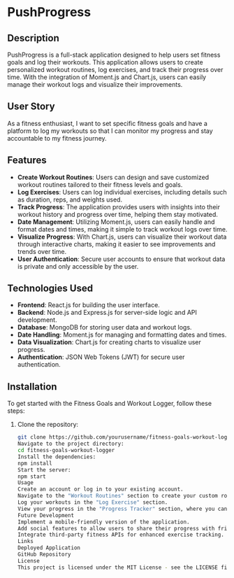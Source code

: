# PushProgress

## Description

PushProgress is a full-stack application designed to help users set fitness goals and log their workouts. This application allows users to create personalized workout routines, log exercises, and track their progress over time. With the integration of Moment.js and Chart.js, users can easily manage their workout logs and visualize their improvements.

## User Story

As a fitness enthusiast, I want to set specific fitness goals and have a platform to log my workouts so that I can monitor my progress and stay accountable to my fitness journey.

## Features

- **Create Workout Routines**: Users can design and save customized workout routines tailored to their fitness levels and goals.
- **Log Exercises**: Users can log individual exercises, including details such as duration, reps, and weights used.
- **Track Progress**: The application provides users with insights into their workout history and progress over time, helping them stay motivated.
- **Date Management**: Utilizing Moment.js, users can easily handle and format dates and times, making it simple to track workout logs over time.
- **Visualize Progress**: With Chart.js, users can visualize their workout data through interactive charts, making it easier to see improvements and trends over time.
- **User Authentication**: Secure user accounts to ensure that workout data is private and only accessible by the user.

## Technologies Used

- **Frontend**: React.js for building the user interface.
- **Backend**: Node.js and Express.js for server-side logic and API development.
- **Database**: MongoDB for storing user data and workout logs.
- **Date Handling**: Moment.js for managing and formatting dates and times.
- **Data Visualization**: Chart.js for creating charts to visualize user progress.
- **Authentication**: JSON Web Tokens (JWT) for secure user authentication.

## Installation

To get started with the Fitness Goals and Workout Logger, follow these steps:

1. Clone the repository:
   ```bash
   git clone https://github.com/yourusername/fitness-goals-workout-logger.git
   Navigate to the project directory:
   cd fitness-goals-workout-logger
   Install the dependencies:
   npm install
   Start the server:
   npm start
   Usage
   Create an account or log in to your existing account.
   Navigate to the "Workout Routines" section to create your custom routines.
   Log your workouts in the "Log Exercise" section.
   View your progress in the "Progress Tracker" section, where you can see visual representations of your data.
   Future Development
   Implement a mobile-friendly version of the application.
   Add social features to allow users to share their progress with friends.
   Integrate third-party fitness APIs for enhanced exercise tracking.
   Links
   Deployed Application
   GitHub Repository
   License
   This project is licensed under the MIT License - see the LICENSE file for details.
   ```


